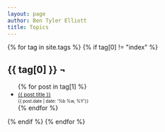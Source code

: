 ```yaml
---
layout: page
author: Ben Tyler Elliott
title: Topics
---
```


{% for tag in site.tags %} {% if tag[0] != "index" %}
<h2 id="{{ tag[0] }}">{{ tag[0] }} ¬</h2>
<div class="topic-list">
<ul>
{% for post in tag[1] %}
<li>
    <small><a href="{{ post.url }}">{{ post.title }}</a> <br> <small>{{ post.date | date: '%b %w, %Y'}}</small><br></small>
</li>
{% endfor %}
</ul>
</div>
{% endif %} {% endfor %}